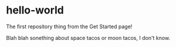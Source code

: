 # hello-world
The first repository thing from the Get Started page!

Blah blah sonething about space tacos or moon tacos, I don't know.
